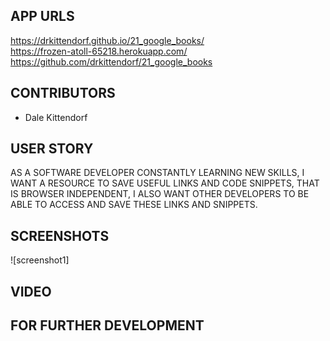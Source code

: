 ## APP URLS
https://drkittendorf.github.io/21_google_books/ <br>
https://frozen-atoll-65218.herokuapp.com/ <br>
https://github.com/drkittendorf/21_google_books


## CONTRIBUTORS
* Dale Kittendorf

## USER STORY
  AS A SOFTWARE DEVELOPER CONSTANTLY LEARNING NEW SKILLS, 
  I WANT A RESOURCE TO SAVE USEFUL LINKS AND CODE SNIPPETS, THAT IS BROWSER INDEPENDENT,
  I ALSO WANT OTHER DEVELOPERS TO BE ABLE TO ACCESS AND SAVE THESE LINKS AND SNIPPETS.

## SCREENSHOTS
  ![screenshot1] 

## VIDEO

## FOR FURTHER DEVELOPMENT


